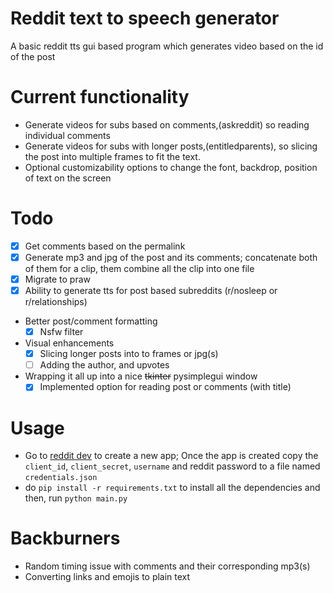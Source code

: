 # Reddit text to speech generator

A basic reddit tts gui based program which generates video based on the id of the post

# Current functionality

- Generate videos for subs based on comments,(askreddit) so reading individual comments
- Generate videos for subs with longer posts,(entitledparents), so slicing the post into multiple frames to fit the text.
- Optional customizability options to change the font, backdrop, position of text on the screen

# Todo

- [x] Get comments based on the permalink
- [x] Generate mp3 and jpg of the post and its comments; concatenate both of them for a clip, them combine all the clip into one file
- [x] Migrate to praw
- [x] Ability to generate tts for post based subreddits (r/nosleep or r/relationships)
- Better post/comment formatting
  - [x] Nsfw filter
- Visual enhancements
  - [x] Slicing longer posts into to frames or jpg(s)
  - [ ] Adding the author, and upvotes
- Wrapping it all up into a nice ~~tkinter~~ pysimplegui window
  - [x] Implemented option for reading post or comments (with title)

# Usage

- Go to [reddit dev](https://ssl.reddit.com/prefs/apps/) to create a new app; Once the app is created copy the `client_id`, `client_secret`, `username` and reddit password to a file named `credentials.json`
- do `pip install -r requirements.txt` to install all the dependencies and then, run `python main.py`

# Backburners

- Random timing issue with comments and their corresponding mp3(s)
- Converting links and emojis to plain text
